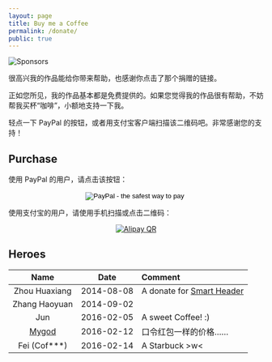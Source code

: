 ```yaml
---
layout: page
title: Buy me a Coffee
permalink: /donate/
public: true
---
```


![Sponsors](//laobubu.net/image/sponsors.png)

很高兴我的作品能给你带来帮助，也感谢你点击了那个捐赠的链接。

正如您所见，我的作品基本都是免费提供的。如果您觉得我的作品很有帮助，不妨帮我买杯“咖啡”，小额地支持一下我。

轻点一下 PayPal 的按钮，或者用支付宝客户端扫描该二维码吧。非常感谢您的支持！

## Purchase

使用 PayPal 的用户，请点击该按钮：

<form style="text-align:center" action="https://www.paypal.com/cgi-bin/webscr" method="post" target="_top">
<input type="hidden" name="cmd" value="_donations"> <input type="hidden" name="business" value="laobubu@gmail.com"> <input type="hidden" name="lc" value="US"> <input type="hidden" name="item_name" value="laobubu.net"> <input type="hidden" name="no_note" value="0"> <input type="hidden" name="currency_code" value="USD"> <input type="hidden" name="bn" value="PP-DonationsBF:btn_donateCC_LG.gif:NonHostedGuest"> 
<input type="image" src="https://www.paypalobjects.com/en_US/i/btn/btn_donateCC_LG.gif" border="0" name="submit" alt="PayPal - the safest way to pay"> 
<img alt="" border="0" src="https://www.paypalobjects.com/en_US/i/scr/pixel.gif" width="1" height="1">
</form>

使用支付宝的用户，请使用手机扫描或点击二维码：

<p style="text-align:center">
<a href="https://qr.alipay.com/apvqu49h7662kez218">
<img alt="Alipay QR" src="//laobubu.net/image/alipay.png">
</a>
</p>

## Heroes

| Name | Date | Comment |
|:----:|:----:|:--------|
|Zhou Huaxiang|2014-08-08| A donate for  [Smart Header] |
|Zhang Haoyuan|2014-09-02| |
|Jun|2016-02-05| A sweet Coffee! :) |
|[Mygod](http://mygod.tk/)|2016-02-12| 口令红包一样的价格…… |
|Fei (Cof\*\*\*)|2016-02-14| A Starbuck >w< |

[Smart Header]: /archives/chrome-smart-header/
